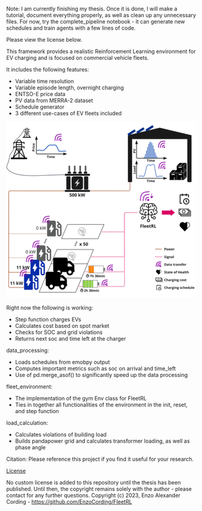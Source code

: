 Note: I am currently finishing my thesis. Once it is done, I will make a tutorial, document everything properly, as well as clean up any unnecessary files.
For now, try the complete_pipeline notebook - it can generate new schedules and train agents with a few lines of code.

Please view the license below.

This framework provides a realistic Reinforcement Learning
environment for EV charging and is focused on commercial vehicle
fleets.

It includes the following features:
- Variable time resolution
- Variable episode length, overnight charging
- ENTSO-E price data
- PV data from MERRA-2 dataset
- Schedule generator
- 3 different use-cases of EV fleets included

<img width="600" src="https://github.com/EnzoCording/FleetRL/blob/master/FleetRL_overview.jpg">

Right now the following is working:
- Step function charges EVs
- Calculates cost based on spot market
- Checks for SOC and grid violations
- Returns next soc and time left at the charger

data_processing:
- Loads schedules from emobpy output
- Computes important metrics such as soc on arrival and time_left
- Use of pd.merge_asof() to significantly speed up the data processing

fleet_environment:
- The implementation of the gym Env class for FleetRL
- Ties in together all functionalities of the environment in the init, reset, and step function

load_calculation:
- Calculates violations of building load
- Builds pandapower grid and calculates transformer loading, as well as phase angle

Citation:
Please reference this project if you find it useful for your research.

[License](LICENSE)

No custom license is added to this repository until the thesis has been published.
Until then, the copyright remains solely with the author - please contact for any further questions.
Copyright (c) 2023, Enzo Alexander Cording - https://github.com/EnzoCording/FleetRL

